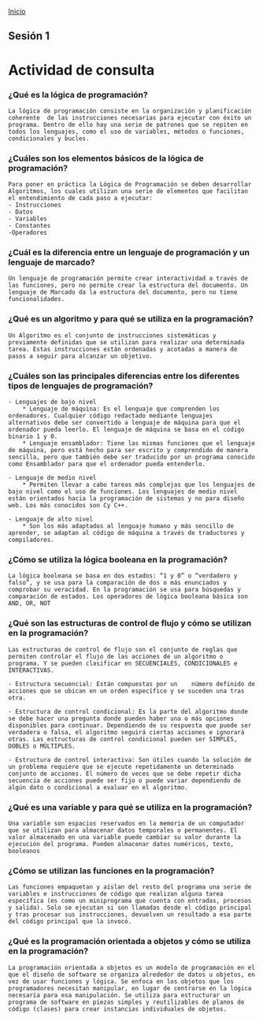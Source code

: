 <!-- No borrar o modificar -->
[Inicio](./index.md)

## Sesión 1 


<!-- Su documentación aquí -->

# Actividad de consulta

### ¿Qué es la lógica de programación?

    La lógica de programación consiste en la organización y planificación coherente  de las instrucciones necesarias para ejecutar con éxito un programa. Dentro de ello hay una serie de patrones que se repiten en todos los lenguajes, como el uso de variables, métodos o funciones, condicionales y bucles.

### ¿Cuáles son los elementos básicos de la lógica de programación?
    Para poner en práctica la Lógica de Programación se deben desarrollar Algoritmos, los cuales utilizan una serie de elementos que facilitan el entendimiento de cada paso a ejecutar:
	- Instrucciones
    - Datos
    - Variables
    - Constantes
    -Operadores

### ¿Cuál es la diferencia entre un lenguaje de programación y un lenguaje de marcado?

    Un lenguaje de programación permite crear interactividad a través de las funciones, pero no permite crear la estructura del documento. Un lenguaje de Marcado da la estructura del documento, pero no tiene funcionalidades.


### ¿Qué es un algoritmo y para qué se utiliza en la programación?

    Un Algoritmo es el conjunto de instrucciones sistemáticas y previamente definidas que se utilizan para realizar una determinada tarea. Estas instrucciones están ordenadas y acotadas a manera de pasos a seguir para alcanzar un objetivo.

### ¿Cuáles son las principales diferencias entre los diferentes tipos de lenguajes de programación?

    - Lenguajes de bajo nivel 
        * Lenguaje de máquina: Es el lenguaje que comprenden los ordenadores. Cualquier código redactado mediante lenguajes alternativos debe ser convertido a lenguaje de máquina para que el ordenador pueda leerlo. El lenguaje de máquina se basa en el código binario 1 y 0.
        * Lenguaje ensamblador: Tiene las mismas funciones que el lenguaje de máquina, pero está hecho para ser escrito y comprendido de manera sencilla, pero que también debe ser traducido por un programa conocido como Ensamblador para que el ordenador pueda entenderlo. 

    - Lenguaje de medio nivel
        * Permiten llevar a cabo tareas más complejas que los lenguajes de bajo nivel como el uso de funciones. Los lenguajes de medio nivel están orientados hacia la programación de sistemas y no para diseño web. Los más conocidos son Cy C++.

	- Lenguaje de alto nivel
	    * Son los más adaptados al lenguaje humano y más sencillo de aprender, se adaptan al código de máquina a través de traductores y compiladores.


### ¿Cómo se utiliza la lógica booleana en la programación?

    La lógica booleana se basa en dos estados: “1 y 0” o “verdadero y falso”, y se usa para la comparación de dos o más enunciados y comprobar su veracidad. En la programación se usa para búsquedas y comparación de estados. Los operadores de lógica booleana básica son AND, OR, NOT 

### ¿Qué son las estructuras de control de flujo y cómo se utilizan en la programación?

    Las estructuras de control de flujo son el conjunto de reglas que permiten controlar el flujo de las acciones de un algoritmo o programa. Y se pueden clasificar en SECUENCIALES, CONDICIONALES e INTERACTIVAS.

    - Estructura secuencial: Están compuestas por un    número definido de acciones que se ubican en un orden específico y se suceden una tras otra.

    - Estructura de control condicional: Es la parte del algoritmo donde se debe hacer una pregunta donde pueden haber una o más opciones disponibles para continuar. Dependiendo de su respuesta que puede ser verdadera o falsa, el algoritmo seguirá ciertas acciones e ignorará otras. Las estructuras de control condicional pueden ser SIMPLES, DOBLES o MÚLTIPLES. 

    - Estructura de control interactiva: Son útiles cuando la solución de un problema requiere que se ejecute repetidamente un determinado conjunto de acciones. El número de veces que se debe repetir dicha secuencia de acciones puede ser fijo o puede variar dependiendo de algún dato o condicional a evaluar en el algoritmo. 


### ¿Qué es una variable y para qué se utiliza en la programación?

    Una variable son espacios reservados en la memoria de un computador que se utilizan para almacenar datos temporales o permanentes. El valor almacenado en una variable puede cambiar su valor durante la ejecución del programa. Pueden almacenar datos numéricos, texto, booleanos

### ¿Cómo se utilizan las funciones en la programación?

    Las funciones empaquetan y aíslan del resto del programa una serie de variables e instrucciones de código que realizan alguna tarea específica (es como un miniprograma que cuenta con entradas, procesos y salida). Solo se ejecutan si son llamadas desde el código principal y tras procesar sus instrucciones, devuelven un resultado a esa parte del código principal que la invocó.

### ¿Qué es la programación orientada a objetos y cómo se utiliza en la programación?

    La programación orientada a objetos es un modelo de programación en el que el diseño de software se organiza alrededor de datos u objetos, en vez de usar funciones y lógica. Se enfoca en los objetos que los programadores necesitan manipular, en lugar de centrarse en la lógica necesaria para esa manipulación. Se utiliza para estructurar un programa de software en piezas simples y reutilizables de planos de código (clases) para crear instancias individuales de objetos.







